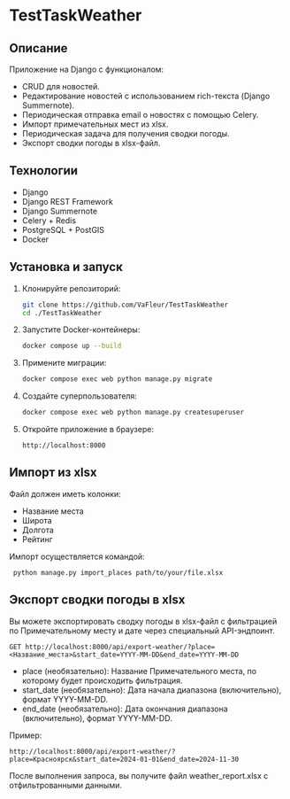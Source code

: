 # TestTaskWeather

## Описание

Приложение на Django с функционалом:
- CRUD для новостей.
- Редактирование новостей с использованием rich-текста (Django Summernote).
- Периодическая отправка email о новостях с помощью Celery.
- Импорт примечательных мест из xlsx.
- Периодическая задача для получения сводки погоды.
- Экспорт сводки погоды в xlsx-файл.

## Технологии

- Django
- Django REST Framework
- Django Summernote
- Celery + Redis
- PostgreSQL + PostGIS
- Docker

## Установка и запуск

1. Клонируйте репозиторий:
    ```bash
    git clone https://github.com/VaFleur/TestTaskWeather
    cd ./TestTaskWeather
    ```

2. Запустите Docker-контейнеры:
    ```bash
    docker compose up --build
    ```

3. Примените миграции:
    ```bash
    docker compose exec web python manage.py migrate
    ```

4. Создайте суперпользователя:
    ```bash
    docker compose exec web python manage.py createsuperuser
    ```

5. Откройте приложение в браузере:
    ```
    http://localhost:8000
    ```
## Импорт из xlsx

Файл должен иметь колонки:

- Название места
- Широта
- Долгота
- Рейтинг

Импорт осуществляется командой:
   ```
    python manage.py import_places path/to/your/file.xlsx
   ```
## Экспорт сводки погоды в xlsx

Вы можете экспортировать сводку погоды в xlsx-файл с фильтрацией по Примечательному месту и дате через специальный API-эндпоинт.
   ```
   GET http://localhost:8000/api/export-weather/?place=<Название_места>&start_date=YYYY-MM-DD&end_date=YYYY-MM-DD
   ```

- place (необязательно): Название Примечательного места, по которому будет происходить фильтрация.
- start_date (необязательно): Дата начала диапазона (включительно), формат YYYY-MM-DD.
- end_date (необязательно): Дата окончания диапазона (включительно), формат YYYY-MM-DD.

Пример:
   ```
   http://localhost:8000/api/export-weather/?place=Красноярск&start_date=2024-01-01&end_date=2024-11-30
   ```
После выполнения запроса, вы получите файл weather_report.xlsx с отфильтрованными данными.